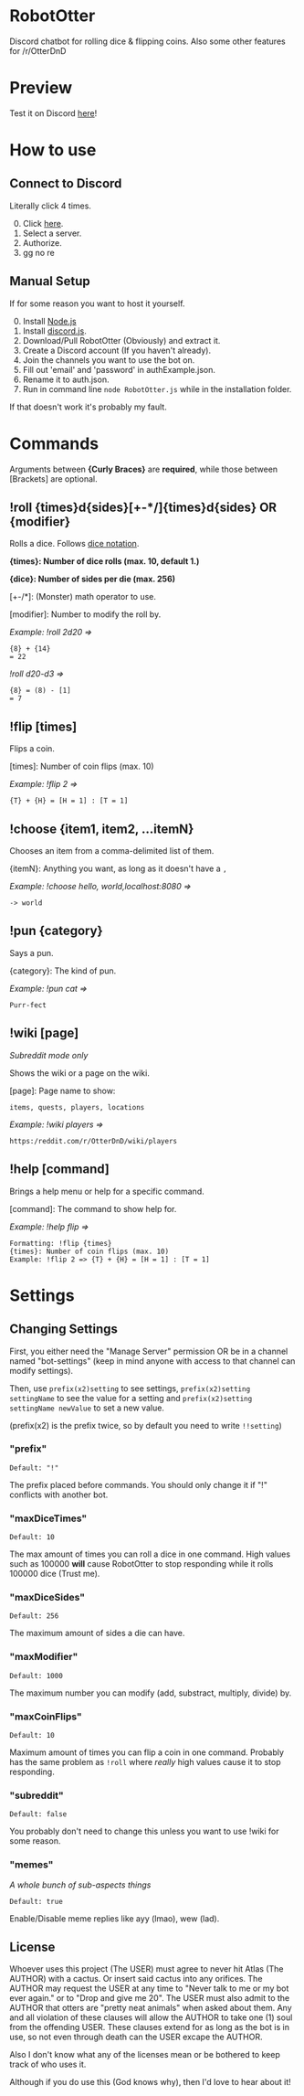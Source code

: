 # RobotOtter
Discord chatbot for rolling dice &amp; flipping coins. Also some other features for /r/OtterDnD

# Preview

Test it on Discord [here](https://discord.gg/0w6AYrrMIUfO71oV)!

# How to use

## Connect to Discord

Literally click 4 times.

0. Click [here](https://discordapp.com/oauth2/authorize?client_id=187027320714952704&scope=bot&permissions=0).
1. Select a server.
2. Authorize.
3. gg no re

## Manual Setup

If for some reason you want to host it yourself.

0. Install [Node.js](https://nodejs.org/en/download/)
1. Install [discord.js](http://discordjs.readthedocs.org/en/latest/installing.html).
2. Download/Pull RobotOtter (Obviously) and extract it.
3. Create a Discord account (If you haven't already).
4. Join the channels you want to use the bot on.
5. Fill out 'email' and 'password' in authExample.json.
6. Rename it to auth.json.
7. Run in command line `node RobotOtter.js` while in the installation folder.

If that doesn't work it's probably my fault.

# Commands

Arguments between **{Curly Braces}** are **required**, while those between [Brackets] are optional.

## !roll {times}d{sides}[+-*/]{times}d{sides} OR {modifier}
Rolls a dice. Follows [dice notation](https://en.wikipedia.org/wiki/Dice_notation).

**{times}: Number of dice rolls (max. 10, default 1.)**

**{dice}: Number of sides per die (max. 256)**

[+-/*]: (Monster) math operator to use.

[modifier]: Number to modify the roll by.

*Example: !roll 2d20 =>*

    {8} + {14}
    = 22

*!roll d20-d3 =>*

    {8} = (8) - [1]
    = 7

## !flip [times]
Flips a coin.

[times]: Number of coin flips (max. 10)

*Example: !flip 2 =>*

    {T} + {H} = [H = 1] : [T = 1]

## !choose {item1, item2, ...itemN}
Chooses an item from a comma-delimited list of them.

{itemN}: Anything you want, as long as it doesn't have a `,`

*Example: !choose hello, world,localhost:8080 =>*

    -> world

## !pun {category}
Says a pun.

{category}: The kind of pun.

*Example: !pun cat =>*

    Purr-fect

## !wiki [page]
*Subreddit mode only*

Shows the wiki or a page on the wiki.

[page]: Page name to show:

    items, quests, players, locations

*Example: !wiki players =>*

   `https:/reddit.com/r/OtterDnD/wiki/players`


## !help [command]
Brings a help menu or help for a specific command.

[command]: The command to show help for.

*Example: !help flip =>*

    Formatting: !flip {times}
    {times}: Number of coin flips (max. 10)
    Example: !flip 2 => {T} + {H} = [H = 1] : [T = 1]

# Settings

## Changing Settings

First, you either need the "Manage Server" permission OR be in a channel named "bot-settings" (keep in mind anyone with access to that channel can modify settings).

Then, use `prefix(x2)setting` to see settings, `prefix(x2)setting settingName` to see the value for a setting and `prefix(x2)setting settingName newValue` to set a new value.

(prefix(x2) is the prefix twice, so by default you need to write `!!setting`)

###  "prefix"
`Default: "!"`

The prefix placed before commands. You should only change it if "!" conflicts with another bot.

###  "maxDiceTimes"
`Default: 10`

The max amount of times you can roll a dice in one command.
High values such as 100000 **will** cause RobotOtter to stop responding while it rolls 100000 dice (Trust me).

### "maxDiceSides"
`Default: 256`

The maximum amount of sides a die can have.

### "maxModifier"
`Default: 1000`

The maximum number you can modify (add, substract, multiply, divide) by.

### "maxCoinFlips"
`Default: 10`

Maximum amount of times you can flip a coin in one command.
Probably has the same problem as `!roll` where *really* high values cause it to stop responding.

### "subreddit"
`Default: false`

You probably don't need to change this unless you want to use !wiki for some reason.

### "memes"
*A whole bunch of sub-aspects things*

`Default: true`

Enable/Disable meme replies like ayy (lmao), wew (lad).

## License
Whoever uses this project (The USER) must agree to never hit Atlas (The AUTHOR) with a cactus. Or insert said cactus into any orifices. The AUTHOR may request the USER at any time to "Never talk to me or my bot ever again." or to "Drop and give me 20". The USER must also admit to the AUTHOR that otters are "pretty neat animals" when asked about them. Any and all violation of these clauses will allow the AUTHOR to take one (1) soul from the offending USER. These clauses extend for as long as the bot is in use, so not even through death can the USER excape the AUTHOR.

Also I don't know what any of the licenses mean or be bothered to keep track of who uses it.

Although if you do use this (God knows why), then I'd love to hear about it!
